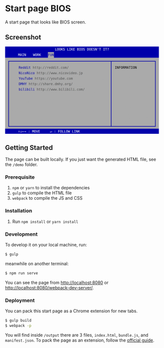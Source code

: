 # Start page BIOS

A start page that looks like BIOS screen.

## Screenshot

![](screenshot.gif)

## Getting Started

The page can be built locally. If you just want the generated HTML file,
see the `/demo` folder.

### Prerequisite

1. `npm` or `yarn` to install the dependencies
2. `gulp` to compile the HTML file
3. `webpack` to compile the JS and CSS

### Installation

1. Run `npm install` or `yarn install`

### Development

To develop it on your local machine, run:

``` bash
$ gulp
```

meanwhile on another terminal:

``` bash
$ npm run serve
```

You can see the page from [http://localhost:8080](http://localhost:8080)
or [http://localhost:8080/webpack-dev-server/](http://localhost:8080/webpack-dev-server/).

### Deployment

You can pack this start page as a Chrome extension for new tabs.

``` bash
$ gulp build
$ webpack -p
```

You will find inside `/output` there are 3 files, `index.html`,
`bundle.js`, and `manifest.json`. To pack the page as an extension,
follow the [official guide](https://developer.chrome.com/extensions/packaging).
